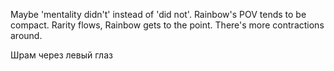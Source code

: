Maybe 'mentality didn't' instead of 'did not'. Rainbow's POV tends to be compact. Rarity flows, Rainbow gets to the point. There's more contractions around.


Шрам через левый глаз